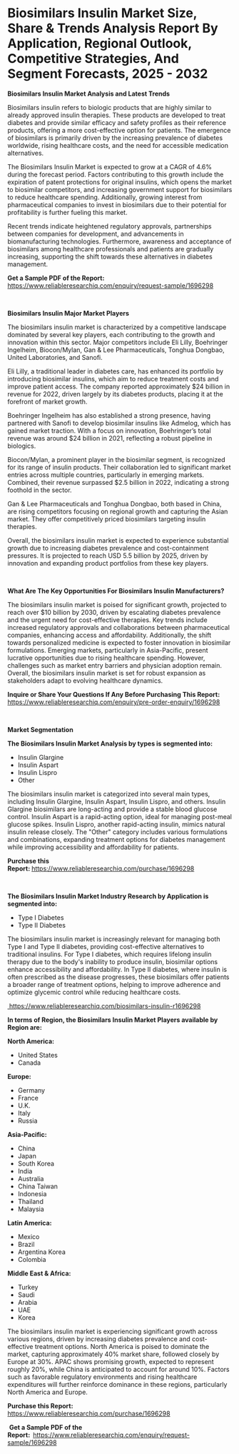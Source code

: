 <p><h1>Biosimilars Insulin Market Size, Share & Trends Analysis Report By Application, Regional Outlook, Competitive Strategies, And Segment Forecasts, 2025 - 2032</h1></p><p><strong>Biosimilars Insulin Market Analysis and Latest Trends</strong></p>
<p><p>Biosimilars insulin refers to biologic products that are highly similar to already approved insulin therapies. These products are developed to treat diabetes and provide similar efficacy and safety profiles as their reference products, offering a more cost-effective option for patients. The emergence of biosimilars is primarily driven by the increasing prevalence of diabetes worldwide, rising healthcare costs, and the need for accessible medication alternatives.</p><p>The Biosimilars Insulin Market is expected to grow at a CAGR of 4.6% during the forecast period. Factors contributing to this growth include the expiration of patent protections for original insulins, which opens the market to biosimilar competitors, and increasing government support for biosimilars to reduce healthcare spending. Additionally, growing interest from pharmaceutical companies to invest in biosimilars due to their potential for profitability is further fueling this market.</p><p>Recent trends indicate heightened regulatory approvals, partnerships between companies for development, and advancements in biomanufacturing technologies. Furthermore, awareness and acceptance of biosimilars among healthcare professionals and patients are gradually increasing, supporting the shift towards these alternatives in diabetes management.</p></p>
<p><strong>Get a Sample PDF of the Report:&nbsp;</strong> <a href="https://www.reliableresearchiq.com/enquiry/request-sample/1696298?utm_campaign=2288&utm_medium=2&utm_source=Github&utm_content=ia&utm_term=19042025&utm_id=biosimilars-insulin">https://www.reliableresearchiq.com/enquiry/request-sample/1696298</a></p>
<p>&nbsp;</p>
<p><strong>Biosimilars Insulin Major Market Players</strong></p>
<p><p>The biosimilars insulin market is characterized by a competitive landscape dominated by several key players, each contributing to the growth and innovation within this sector. Major competitors include Eli Lilly, Boehringer Ingelheim, Biocon/Mylan, Gan & Lee Pharmaceuticals, Tonghua Dongbao, United Laboratories, and Sanofi. </p><p>Eli Lilly, a traditional leader in diabetes care, has enhanced its portfolio by introducing biosimilar insulins, which aim to reduce treatment costs and improve patient access. The company reported approximately $24 billion in revenue for 2022, driven largely by its diabetes products, placing it at the forefront of market growth. </p><p>Boehringer Ingelheim has also established a strong presence, having partnered with Sanofi to develop biosimilar insulins like Admelog, which has gained market traction. With a focus on innovation, Boehringer’s total revenue was around $24 billion in 2021, reflecting a robust pipeline in biologics.</p><p>Biocon/Mylan, a prominent player in the biosimilar segment, is recognized for its range of insulin products. Their collaboration led to significant market entries across multiple countries, particularly in emerging markets. Combined, their revenue surpassed $2.5 billion in 2022, indicating a strong foothold in the sector.</p><p>Gan & Lee Pharmaceuticals and Tonghua Dongbao, both based in China, are rising competitors focusing on regional growth and capturing the Asian market. They offer competitively priced biosimilars targeting insulin therapies.</p><p>Overall, the biosimilars insulin market is expected to experience substantial growth due to increasing diabetes prevalence and cost-containment pressures. It is projected to reach USD 5.5 billion by 2025, driven by innovation and expanding product portfolios from these key players.</p></p>
<p>&nbsp;</p>
<p><strong>What Are The Key Opportunities For Biosimilars Insulin Manufacturers?</strong></p>
<p><p>The biosimilars insulin market is poised for significant growth, projected to reach over $10 billion by 2030, driven by escalating diabetes prevalence and the urgent need for cost-effective therapies. Key trends include increased regulatory approvals and collaborations between pharmaceutical companies, enhancing access and affordability. Additionally, the shift towards personalized medicine is expected to foster innovation in biosimilar formulations. Emerging markets, particularly in Asia-Pacific, present lucrative opportunities due to rising healthcare spending. However, challenges such as market entry barriers and physician adoption remain. Overall, the biosimilars insulin market is set for robust expansion as stakeholders adapt to evolving healthcare dynamics.</p></p>
<p><strong>Inquire or Share Your Questions If Any Before Purchasing This Report:</strong> <a href="https://www.reliableresearchiq.com/enquiry/pre-order-enquiry/1696298?utm_campaign=2288&utm_medium=2&utm_source=Github&utm_content=ia&utm_term=19042025&utm_id=biosimilars-insulin">https://www.reliableresearchiq.com/enquiry/pre-order-enquiry/1696298</a></p>
<p>&nbsp;</p>
<p><strong>Market Segmentation</strong></p>
<p><strong>The Biosimilars Insulin Market Analysis by types is segmented into:</strong></p>
<p><ul><li>Insulin Glargine</li><li>Insulin Aspart</li><li>Insulin Lispro</li><li>Other</li></ul></p>
<p><p>The biosimilars insulin market is categorized into several main types, including Insulin Glargine, Insulin Aspart, Insulin Lispro, and others. Insulin Glargine biosimilars are long-acting and provide a stable blood glucose control. Insulin Aspart is a rapid-acting option, ideal for managing post-meal glucose spikes. Insulin Lispro, another rapid-acting insulin, mimics natural insulin release closely. The "Other" category includes various formulations and combinations, expanding treatment options for diabetes management while improving accessibility and affordability for patients.</p></p>
<p><strong>Purchase this Report:&nbsp;</strong><a href="https://www.reliableresearchiq.com/purchase/1696298?utm_campaign=2288&utm_medium=2&utm_source=Github&utm_content=ia&utm_term=19042025&utm_id=biosimilars-insulin">https://www.reliableresearchiq.com/purchase/1696298</a></p>
<p>&nbsp;</p>
<p><strong>The Biosimilars Insulin Market Industry Research by Application is segmented into:</strong></p>
<p><ul><li>Type I Diabetes</li><li>Type II Diabetes</li></ul></p>
<p><p>The biosimilars insulin market is increasingly relevant for managing both Type I and Type II diabetes, providing cost-effective alternatives to traditional insulins. For Type I diabetes, which requires lifelong insulin therapy due to the body's inability to produce insulin, biosimilar options enhance accessibility and affordability. In Type II diabetes, where insulin is often prescribed as the disease progresses, these biosimilars offer patients a broader range of treatment options, helping to improve adherence and optimize glycemic control while reducing healthcare costs.</p></p>
<p><a href="https://www.reliableresearchiq.com/biosimilars-insulin-r1696298?utm_campaign=2288&utm_medium=2&utm_source=Github&utm_content=ia&utm_term=19042025&utm_id=biosimilars-insulin">&nbsp;https://www.reliableresearchiq.com/biosimilars-insulin-r1696298</a></p>
<p><strong>In terms of Region, the Biosimilars Insulin Market Players available by Region are:</strong></p>
<p>
    <p> <strong> North America: </strong>
        <ul>
            <li>United States</li>
            <li>Canada</li>
        </ul>
        </p> 
    <p> <strong> Europe: </strong>
        <ul>
            <li>Germany</li>
            <li>France</li>
            <li>U.K.</li>
            <li>Italy</li>
            <li>Russia</li>
        </ul>
        </p> 
    <p> <strong> Asia-Pacific: </strong>
        <ul>
            <li>China</li>
            <li>Japan</li>
            <li>South Korea</li>
            <li>India</li>
            <li>Australia</li>
            <li>China Taiwan</li>
            <li>Indonesia</li>
            <li>Thailand</li>
            <li>Malaysia</li>
        </ul>
        </p> 
    <p> <strong> Latin America: </strong>
        <ul>
            <li>Mexico</li>
            <li>Brazil</li>
            <li>Argentina Korea</li>
            <li>Colombia</li>
        </ul>
        </p> 
    <p> <strong> Middle East & Africa: </strong>
        <ul>
            <li>Turkey</li>
            <li>Saudi</li>
            <li>Arabia</li>
            <li>UAE</li>
            <li>Korea</li>
        </ul>
    </p>
    </p>
<p><p>The biosimilars insulin market is experiencing significant growth across various regions, driven by increasing diabetes prevalence and cost-effective treatment options. North America is poised to dominate the market, capturing approximately 40% market share, followed closely by Europe at 30%. APAC shows promising growth, expected to represent roughly 20%, while China is anticipated to account for around 10%. Factors such as favorable regulatory environments and rising healthcare expenditures will further reinforce dominance in these regions, particularly North America and Europe.</p></p>
<p><strong>Purchase this Report: </strong><a href="https://www.reliableresearchiq.com/purchase/1696298?utm_campaign=2288&utm_medium=2&utm_source=Github&utm_content=ia&utm_term=19042025&utm_id=biosimilars-insulin">https://www.reliableresearchiq.com/purchase/1696298</a></p>
<p>&nbsp;<strong>Get a Sample PDF of the Report:&nbsp;&nbsp;</strong><a href="https://www.reliableresearchiq.com/enquiry/request-sample/1696298?utm_campaign=2288&utm_medium=2&utm_source=Github&utm_content=ia&utm_term=19042025&utm_id=biosimilars-insulin">https://www.reliableresearchiq.com/enquiry/request-sample/1696298</a></p>
<p><strong></strong></p>
<p><p></p><p></p><p></p></p>